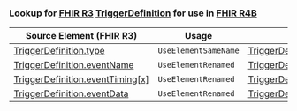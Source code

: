 ### Lookup for [FHIR R3](https://hl7.org/fhir/STU3/) [TriggerDefinition](https://hl7.org/fhir/STU3/TriggerDefinition.html) for use in [FHIR R4B](https://hl7.org/fhir/R4B/)

| Source Element (FHIR R3) | Usage | Target |
| -------------- | ----- | ------ |
| [TriggerDefinition.type](https://hl7.org/fhir/STU3/TriggerDefinition.html#resource) | `UseElementSameName` | [TriggerDefinition.type](https://hl7.org/fhir/R4B/TriggerDefinition.html#resource) |
| [TriggerDefinition.eventName](https://hl7.org/fhir/STU3/TriggerDefinition.html#resource) | `UseElementRenamed` | [TriggerDefinition.name](https://hl7.org/fhir/R4B/TriggerDefinition.html#resource) |
| [TriggerDefinition.eventTiming[x]](https://hl7.org/fhir/STU3/TriggerDefinition.html#resource) | `UseElementRenamed` | [TriggerDefinition.timing[x]](https://hl7.org/fhir/R4B/TriggerDefinition.html#resource) |
| [TriggerDefinition.eventData](https://hl7.org/fhir/STU3/TriggerDefinition.html#resource) | `UseElementRenamed` | [TriggerDefinition.data](https://hl7.org/fhir/R4B/TriggerDefinition.html#resource) |
